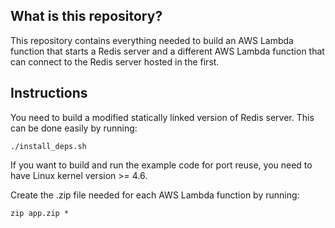 What is this repository?
------------------------

This repository contains everything needed to build an AWS Lambda function
that starts a Redis server and a different AWS Lambda function that can
connect to the Redis server hosted in the first.

Instructions
------------

You need to build a modified statically linked version of Redis server.
This can be done easily by running:

    ./install_deps.sh

If you want to build and run the example code for port reuse, you need to have
Linux kernel version >= 4.6.

Create the .zip file needed for each AWS Lambda function by running:

    zip app.zip *
